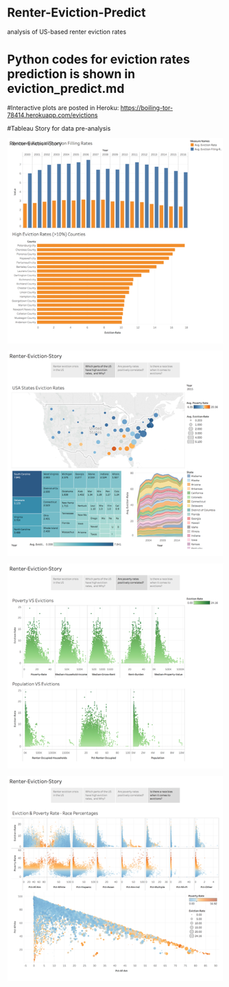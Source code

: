 # Renter-Eviction-Predict
analysis of US-based renter eviction rates

# Python codes for eviction rates prediction is shown in eviction_predict.md

#Interactive plots are posted in Heroku: https://boiling-tor-78414.herokuapp.com/evictions


#Tableau Story for data pre-analysis

![](Renter-Eviction-Story1.png)

![](Renter-Eviction-Story2.png)

![](Renter-Eviction-Story3.png)

![](Renter-Eviction-Story4.png)
